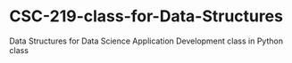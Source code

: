 # CSC-219-class-for-Data-Structures
Data Structures for Data Science Application Development class in Python class 
